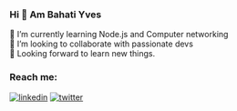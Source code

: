 ### Hi 👋 Am Bahati Yves

🌱 I’m currently learning Node.js and Computer networking <br>
👯 I’m looking to collaborate with passionate devs <br>
🤔 Looking forward to learn new things. <br>

### Reach me:
[![linkedin](https://img.shields.io/badge/linkedin-0A66C2?style=for-the-badge&logo=linkedin&logoColor=white)](https://www.linkedin.com/in/bahati-yves-439aab1a2/)
[![twitter](https://img.shields.io/badge/twitter-1DA1F2?style=for-the-badge&logo=twitter&logoColor=white)](https://twitter.com/Bahati____)





